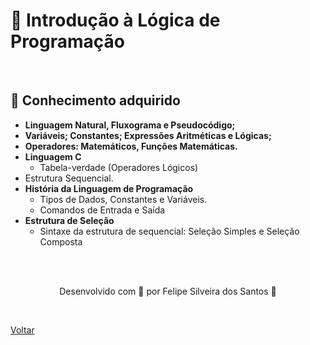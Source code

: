 <h1>🤖 Introdução à Lógica de Programação</h1>

<br>

<h2> 🧠 Conhecimento adquirido </h2>

- **Linguagem Natural, Fluxograma e Pseudocódigo;**
- **Variáveis; Constantes; Expressões Aritméticas e Lógicas;**
- **Operadores: Matemáticos, Funções Matemáticas.**
- **Linguagem C**
  - Tabela-verdade (Operadores 
  Lógicos)
- Estrutura Sequencial.
- **História da Linguagem de Programação**
  - Tipos de Dados, Constantes e Variáveis.
  - Comandos de Entrada e Saída
- **Estrutura de Seleção**
  - Sintaxe da estrutura de sequencial: Seleção Simples e Seleção Composta 


<br><br>

<p align="center"> Desenvolvido com 💜 por Felipe Silveira dos Santos 👋 <p>


<br>

<a href="./README.md">Voltar</a>
